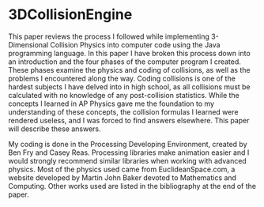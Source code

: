 # 3DCollisionEngine
This paper reviews the process I followed while implementing 3-Dimensional Collision 
Physics into computer code using the Java programming language. In this paper I have broken 
this process down into an introduction and the four phases of the computer program I created. 
These phases examine the physics and coding of collisions, as well as the problems I 
encountered along the way. Coding collisions is one of the hardest subjects I have delved into in 
high school, as all collisions must be calculated with no knowledge of any post-collision 
statistics. While the concepts I learned in AP Physics gave me the foundation to my 
understanding of these concepts, the collision formulas I learned were rendered useless, and I 
was forced to find answers elsewhere. This paper will describe these answers. 

My coding is done in the Processing Developing Environment, created by Ben Fry and 
Casey Reas. Processing libraries make animation easier and I would strongly recommend similar 
libraries when working with advanced physics. Most of the physics used came from 
EuclideanSpace.com, a website developed by Martin John Baker devoted to Mathematics and 
Computing. Other works used are listed in the bibliography at the end of the paper. 

